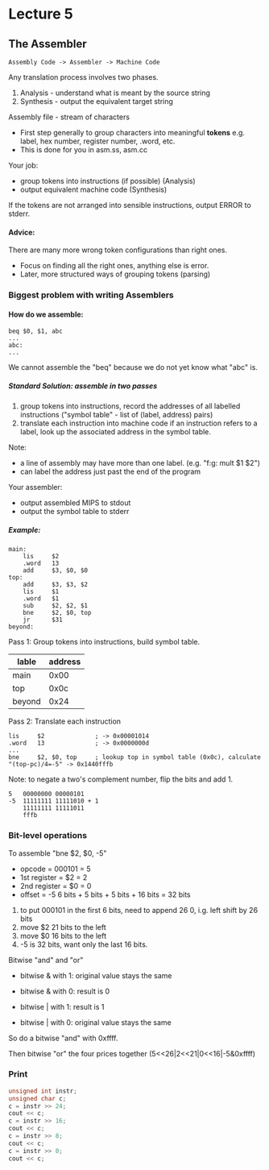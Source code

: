 # Lecture 5

## The Assembler
```
Assembly Code -> Assembler -> Machine Code
```
Any translation process involves two phases.
1. Analysis - understand what is meant by the source string
2. Synthesis - output the equivalent target string

Assembly file - stream of characters
* First step generally to group characters into meaningful **tokens** e.g. label, hex number, register number, .word, etc.
* This is done for you in asm.ss, asm.cc

Your job: 
* group tokens into instructions (if possible) (Analysis)
* output equivalent machine code (Synthesis)

If the tokens are not arranged into sensible instructions, output ERROR to stderr.

#### Advice:
There are many more wrong token configurations than right ones.
* Focus on finding all the right ones, anything else is error.
* Later, more structured ways of grouping tokens (parsing)

### Biggest problem with writing Assemblers
#### How do we assemble:
```assembly
beq $0, $1, abc
...
abc:
...
```
We cannot assemble the "beq" because we do not yet know what "abc" is.
##### Standard Solution: assemble in two passes
1. group tokens into instructions, record the addresses of all labelled instructions ("symbol table" - list of (label, address) pairs)
2. translate each instruction into machine code if an instruction refers to a label, look up the associated address in the symbol table.

Note: 
* a line of assembly may have more than one label. (e.g. "f:g: mult $1 $2")
* can label the address just past the end of the program

Your assembler:
* output assembled MIPS to stdout
* output the symbol table to stderr

##### Example:
```assembly
main:
	lis		$2
	.word	13
	add		$3, $0, $0
top:
	add		$3, $3, $2
	lis		$1
	.word	$1
	sub		$2, $2, $1
	bne		$2, $0, top
	jr		$31
beyond:
```
Pass 1: Group tokens into instructions, build symbol table.

lable|address
---|---
main|0x00
top|0x0c
beyond|0x24

Pass 2: Translate each instruction
```assembly
lis		$2				; -> 0x00001014
.word	13				; -> 0x0000000d
...
bne		$2, $0, top		; lookup top in symbol table (0x0c), calculate "(top-pc)/4=-5" -> 0x1440fffb
```
Note: to negate a two's complement number, flip the bits and add 1.
```
5	00000000 00000101
-5	11111111 11111010 + 1
	11111111 11111011
	fffb
```

### Bit-level operations
To assemble "bne $2, $0, -5"
* opcode = 000101 = 5
* 1st register = $2 = 2
* 2nd register = $0 = 0
* offset = -5
6 bits + 5 bits + 5 bits + 16 bits = 32 bits

1. to put 000101 in the first 6 bits, need to append 26 0, i.g. left shift by 26 bits
2. move $2 21 bits to the left
3. move $0 16 bits to the left
4. -5 is 32 bits, want only the last 16 bits.

Bitwise "and" and "or"
* bitwise & with 1: original value stays the same
* bitwise & with 0: result is 0

* bitwise | with 1: result is 1
* bitwise | with 0: original value stays the same

So do a bitwise "and" with 0xffff.

Then bitwise "or" the four prices together (5<<26|2<<21|0<<16|-5&0xffff)

### Print
```c++
unsigned int instr;
unsigned char c;
c = instr >> 24;
cout << c;
c = instr >> 16;
cout << c;
c = instr >> 8;
cout << c;
c = instr >> 0;
cout << c;
```
